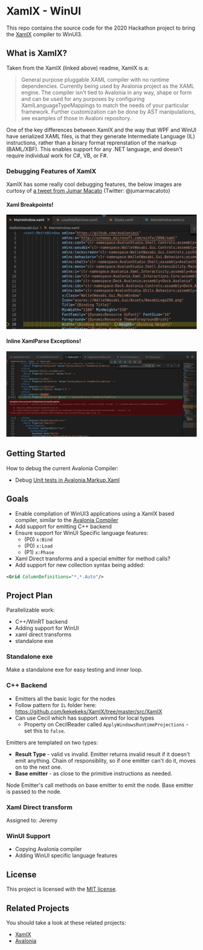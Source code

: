 # XamlX - WinUI

This repo contains the source code for the 2020 Hackathon project to bring the [XamlX](https://github.com/kekekeks/XamlX) compiler to WinUI3.

## What is XamlX?

Taken from the XamlX (linked above) readme, XamlX is a:

> General purpose pluggable XAML compiler with no runtime dependencies. Currently being used by Avalonia project as the XAML engine. 
The compiler isn't tied to Avalonia in any way, shape or form and can be used for any purposes by configuring XamlLanguageTypeMappings to match the needs of your particular framework. Further customization can be done by AST manipulations, see examples of those in Avaloni repository.

One of the key differences between XamlX and the way that WPF and WinUI have serialized XAML files, is that they generate Intermediate Language (IL) instructions,
rather than a binary format reprenstation of the markup (BAML/XBF). This enables support for any .NET language, and doesn't require individual work for C#, VB, or F#.

### Debugging Features of XamlX

XamlX has some really cool debugging features, the below images are curtosy of [a tweet from Jumar Macato](https://twitter.com/jumarmacato/status/1182645002180026369) (Twitter: @jumarmacatoto)

#### Xaml Breakpoints!
![](docs/xaml-breakpoint.png)

#### Inline XamlParse Exceptions!
![](docs/xaml-exception.jfif)

## Getting Started

How to debug the current Avalonia Compiler:
- Debug [Unit tests in Avalonia.Markup.Xaml](https://github.com/AvaloniaUI/Avalonia/blob/master/tests/Avalonia.Markup.Xaml.UnitTests/Xaml/XamlIlTests.cs)

## Goals

- Enable compilation of WinUI3 applications using a XamlX based compiler, similar to the [Avalonia Compiler](https://github.com/AvaloniaUI/Avalonia/blob/master/src/Markup/Avalonia.Markup.Xaml.Loader/CompilerExtensions/AvaloniaXamlIlCompiler.cs)
- Add support for emitting C++ backend
- Ensure support for WinUI Specific language features:
   - (P0) `x:Bind`
   - (P0) `x:Load`
   - (P1) `x:Phase`
- Xaml Direct transforms and a special emitter for method calls?
- Add support for new collection syntax being added:

```xml
<Grid ColumnDefinitions="*,*.Auto"/>
```

## Project Plan

Parallelizable work:
- C++/WinRT backend
- Adding support for WinUI
- xaml direct transforms
- standalone exe

### Standalone exe
Make a standalone exe for easy testing and inner loop.

### C++ Backend
- Emitters all the basic logic for the nodes
- Follow pattern for `IL` folder here: https://github.com/kekekeks/XamlX/tree/master/src/XamlX
- Can use Cecil which has support .winmd for local types
    - Property on CecilReader called `ApplyWindowsRuntimeProjections` - set this to `false`.

Emitters are templated on two types: 

- **Result Type** - valid vs invalid. Emitter returns invalid result if it doesn't emit anything. Chain of responsiblity, so if one emitter can't do it, moves on to the next one.
- **Base emitter** - as close to the primitive instructions as needed.

Node Emitter's call methods on base emitter to emit the node. Base emitter is passed to the node.

### Xaml Direct transform
Assigned to: Jeremy

### WinUI Support
- Copying Avalonia compiler
- Adding WinUI specific language features

## License

This project is licensed with the [MIT license](LICENSE).

## Related Projects

You should take a look at these related projects:

- [XamlX](https://github.com/kekekeks/XamlX)
- [Avalonia](https://github.com/AvaloniaUI/Avalonia)
